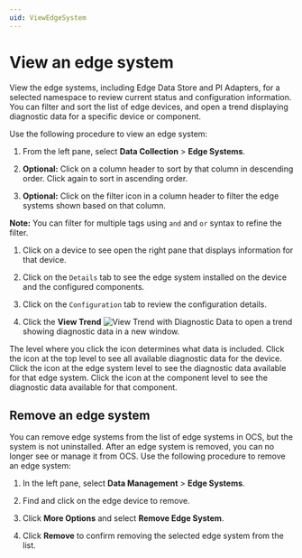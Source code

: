 ```yaml
---
uid: ViewEdgeSystem
---
```


# View an edge system

View the edge systems, including Edge Data Store and PI Adapters, for a selected namespace to review current status and configuration information. You can filter and sort the list of edge devices, and open a trend displaying diagnostic data for a specific device or component.

Use the following procedure to view an edge system:

1. From the left pane, select **Data Collection** > **Edge Systems**.

1. **Optional:** Click on a column header to sort by that column in descending order. Click again to sort in ascending order.

1. **Optional:** Click on the filter icon in a column header to filter the edge systems shown based on that column.

  **Note:** You can filter for multiple tags using `and` and `or` syntax to refine the filter.

1. Click on a device to see open the right pane that displays information for that device. 

1. Click on the `Details` tab to see the edge system installed on the device and the configured components.

1. Click on the `Configuration` tab to review the configuration details.

1. Click the **View Trend** ![View Trend with Diagnostic Data](/images/view-trend-icon.png "View Trend with Diagnostic Data") to open a trend showing diagnostic data in a new window.

  The level where you click the icon determines what data is included. Click the icon at the top level to see all available diagnostic data for the device. Click the icon at the edge system level to see the diagnostic data available for that edge system. Click the icon at the component level to see the diagnostic data available for that component. 

## Remove an edge system

You can remove edge systems from the list of edge systems in OCS, but the system is not uninstalled. After an edge system is removed, you can no longer see or manage it from OCS. Use the following procedure to remove an edge system:

1. In the left pane, select **Data Management** > **Edge Systems**.

1. Find and click on the edge device to remove.

1. Click **More Options** and select **Remove Edge System**.

1. Click **Remove** to confirm removing the selected edge system from the list.
